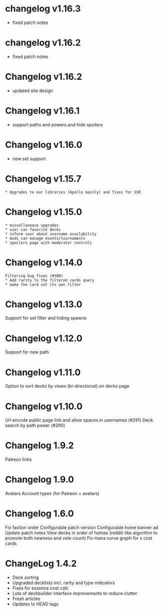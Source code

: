 # changelog v1.16.3

  * fixed patch notes

# changelog v1.16.2

  * fixed patch notes

# Changelog v1.16.2

  * updated site design

# Changelog v1.16.1

  * support paths and powers and hide spoilers

# Changelog v1.16.0

  * new set support

# Changelog v1.15.7

    * Upgrades to our libraries (Apollo mainly) and fixes for SSR

# Changelog v1.15.0

    * miscellaneous upgrades
    * user can favorite decks
    * inform user about username availability
    * mods can manage events/tournaments
    * spoilers page with moderator controls

# Changelog v1.14.0

    Filtering bug fixes (#300)
    * Add rarity to the filtered cards query
    * make the card set its own filter

# Changelog v1.13.0

Support for set filter and hiding spawns

# Changelog v1.12.0

Support for new path

# Changelog v1.11.0

Option to sort decks by views (bi-directional) on decks page

# Changelog v1.10.0

Url encode public page link and allow spaces in usernames (#291)
Deck search by path power (#290)

# Changelog 1.9.2

Patreon links

# Changelog 1.9.0

Avatars
Account types (for Patreon + avatars)

# Changelog 1.6.0

Fix faction order
Configurable patch version
Configurable home banner ad
Update patch notes
View decks in order of hotnes (reddit-like algorithm to promote both newness and vote count)
Fix mana curve graph for x cost cards

# ChangeLog 1.4.2

- Deck sorting
- Upgraded decklists incl. rarity and type indicators
- Fixes for essence cost calc
- Lots of deckbuilder interface improvements to reduce clutter
- Fresh articles
- Updates to HEAD tags
